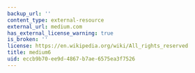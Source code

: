 ```yaml
---
backup_url: ''
content_type: external-resource
external_url: medium.com
has_external_license_warning: true
is_broken: ''
license: https://en.wikipedia.org/wiki/All_rights_reserved
title: medium6
uid: eccb9b70-ee9d-4867-b7ae-6575ea3f7526
---
```

